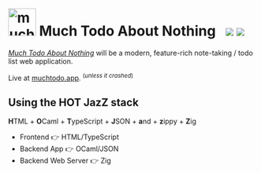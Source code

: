 <h1><picture>
  <source
    media="(prefers-color-scheme: dark)"
    srcset="https://github.com/typio/much-todo/assets/26017543/72f1c0b6-945d-4450-8e8c-5d4b391f0b36"
  />
  <source
    media="(prefers-color-scheme: light)"
    srcset="https://github.com/typio/much-todo/assets/26017543/3c394546-58fb-4efc-96fb-bb3124d0ccb7"
  />
  <img
    alt="much todo logo"
    width="56"
    src="https://github.com/typio/much-todo/assets/26017543/3c394546-58fb-4efc-96fb-bb3124d0ccb7"
  />
</picture>  Much Todo About Nothing &nbsp; <img src="https://tokei.rs/b1/github/typio/much-todo"/> <img src="https://img.shields.io/uptimerobot/ratio/7/m795572920-cba6912bdf1aa8d654e76cf8?style=plastic"/>
</sub></h1>

[_Much Todo About Nothing_](https://muchtodo.app) will be a modern, feature-rich note-taking / todo list web application.

Live at [muchtodo.app](https://muchtodo.app). <sup>(*unless it crashed*)</sup>

## Using the **HOT JazZ** stack

**H**TML + **O**Caml + **T**ypeScript + **J**SON + **a**nd + **z**ippy + **Z**ig

- Frontend 👉 HTML/TypeScript
- Backend App 👉 OCaml/JSON
- Backend Web Server 👉 Zig